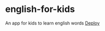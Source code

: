 # english-for-kids
An app for kids to learn english words
[Deploy](https://ulyana-zh-english-for-kids.netlify.app)
